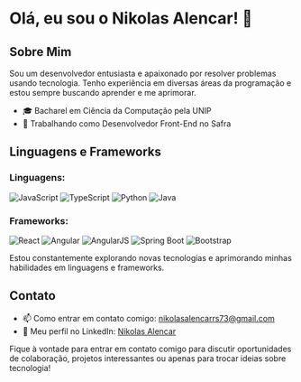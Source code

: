 # Olá, eu sou o Nikolas Alencar! 👋

## Sobre Mim

Sou um desenvolvedor entusiasta e apaixonado por resolver problemas usando tecnologia. Tenho experiência em diversas áreas da programação e estou sempre buscando aprender e me aprimorar.

- 🎓 Bacharel em Ciência da Computação pela UNIP
- 💼 Trabalhando como Desenvolvedor Front-End no Safra

## Linguagens e Frameworks

### Linguagens:

![JavaScript](https://img.shields.io/badge/JavaScript-Advanced-yellow)
![TypeScript](https://img.shields.io/badge/TypeScript-Advanced-blue)
![Python](https://img.shields.io/badge/Python-Intermediate-orange)
![Java](https://img.shields.io/badge/Java-Intermediate-orange)

### Frameworks:

![React](https://img.shields.io/badge/React-Advanced-blue)
![Angular](https://img.shields.io/badge/Angular-Advanced-red)
![AngularJS](https://img.shields.io/badge/AngularJS-Advanced-red)
![Spring Boot](https://img.shields.io/badge/Spring%20Boot-Intermediate-brightgreen)
![Bootstrap](https://img.shields.io/badge/Bootstrap-Intermediate-purple)

Estou constantemente explorando novas tecnologias e aprimorando minhas habilidades em linguagens e frameworks.

## Contato

- 📫 Como entrar em contato comigo: nikolasalencarrs73@gmail.com
- 💼 Meu perfil no LinkedIn: [Nikolas Alencar](https://www.linkedin.com/in/nikolas-alencar-234474182/)

Fique à vontade para entrar em contato comigo para discutir oportunidades de colaboração, projetos interessantes ou apenas para trocar ideias sobre tecnologia!
